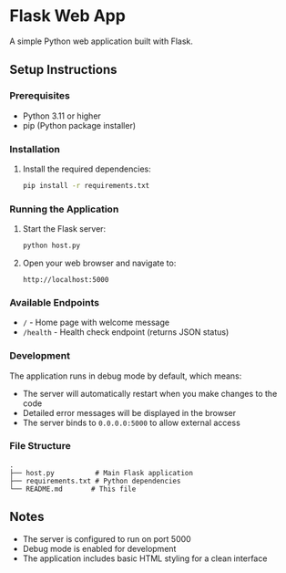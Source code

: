 # Flask Web App

A simple Python web application built with Flask.

## Setup Instructions

### Prerequisites
- Python 3.11 or higher
- pip (Python package installer)

### Installation

1. Install the required dependencies:
   ```bash
   pip install -r requirements.txt
   ```

### Running the Application

1. Start the Flask server:
   ```bash
   python host.py
   ```

2. Open your web browser and navigate to:
   ```
   http://localhost:5000
   ```

### Available Endpoints

- `/` - Home page with welcome message
- `/health` - Health check endpoint (returns JSON status)

### Development

The application runs in debug mode by default, which means:
- The server will automatically restart when you make changes to the code
- Detailed error messages will be displayed in the browser
- The server binds to `0.0.0.0:5000` to allow external access

### File Structure

```
.
├── host.py          # Main Flask application
├── requirements.txt # Python dependencies
└── README.md       # This file
```

## Notes

- The server is configured to run on port 5000
- Debug mode is enabled for development
- The application includes basic HTML styling for a clean interface